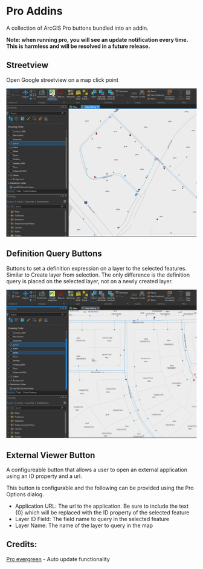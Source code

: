 Pro Addins
==========

A collection of ArcGIS Pro buttons bundled into an addin.

**Note: when running pro, you will see an update notification every time. This is harmless and will be resolved in a future release.**

## Streetview

Open Google streetview on a map click point

![Google Streetview](./images/streetview.gif)

## Definition Query Buttons

Buttons to set a definition expression on a layer to the selected features. Similar to Create layer from selection. The only difference is the definition query is placed on the selected layer, not on a newly created layer.

![Definition Expression Button](./images/select.gif)

## External Viewer Button

A configureable button that allows a user to open an external application using an ID property and a url.

This button is configurable and the following can be provided using the Pro Options dialog.

 - Application URL: The url to the application. Be sure to include the text {0} which will be replaced with the ID property of the selected feature
 - Layer ID Field: The field name to query in the selected feature
 - Layer Name: The name of the layer to query in the map

## Credits:

[Pro evergreen](https://github.com/steveoh/pro-evergreen) - Auto update functionality
